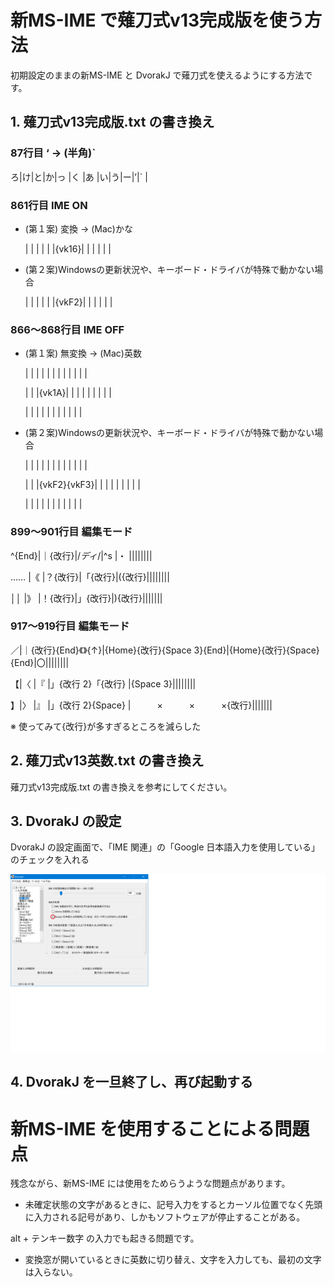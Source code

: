 # 新MS-IME で薙刀式v13完成版を使う方法

初期設定のままの新MS-IME と DvorakJ で薙刀式を使えるようにする方法です。

## 1. 薙刀式v13完成版.txt の書き換え

### 87行目 ‘ → (半角)`
ろ|け|と|か|っ  |く  |あ  |い|う|ー|’|` |

### 861行目 IME ON
* (第１案) 変換 → (Mac)かな

  |  |  |  |  |  |{vk16}|  |  |  |  |  |

* (第２案)Windowsの更新状況や、キーボード・ドライバが特殊で動かない場合

  |  |  |  |  |  |{vkF2}|  |  |  |  |  |

### 866〜868行目 IME OFF
* (第１案) 無変換 → (Mac)英数

  |  |  |      |  |  |  |  |  |  |  |  |

  |  |  |{vk1A}|  |  |  |  |  |  |  |  |

  |  |  |      |  |  |  |  |  |  |  |

* (第２案)Windowsの更新状況や、キーボード・ドライバが特殊で動かない場合

  |  |  |            |  |  |  |  |  |  |  |  |

  |  |  |{vkF2}{vkF3}|  |  |  |  |  |  |  |  |

  |  |  |            |  |  |  |  |  |  |  |

### 899〜901行目 編集モード
^{End}|｜{改行}|/*ディ*/|^s      |・     ||||||||

……  |《      |？{改行}|「{改行}|({改行}||||||||

││  |》      |！{改行}|」{改行}|){改行}|||||||

### 917〜919行目 編集モード
／|｜{改行}{End}《》{↑}|{Home}{改行}{Space 3}{End}|{Home}{改行}{Space}{End}|〇||||||||

【|〈                   |『                        |」{改行 2}「{改行}      |{Space 3}||||||||

】|〉                   |』                        |」{改行 2}{Space}       |　　　×　　　×　　　×{改行}|||||||

※ 使ってみて{改行}が多すぎるところを減らした

## 2. 薙刀式v13英数.txt の書き換え

薙刀式v13完成版.txt の書き換えを参考にしてください。

## 3. DvorakJ の設定

DvorakJ の設定画面で、「IME 関連」の「Google 日本語入力を使用している」のチェックを入れる

![IME 関連](DvorakJ_Setting.png)

## 4. DvorakJ を一旦終了し、再び起動する

# 新MS-IME を使用することによる問題点

残念ながら、新MS-IME には使用をためらうような問題点があります。

* 未確定状態の文字があるときに、記号入力をするとカーソル位置でなく先頭に入力される記号があり、しかもソフトウェアが停止することがある。

alt + テンキー数字 の入力でも起きる問題です。

* 変換窓が開いているときに英数に切り替え、文字を入力しても、最初の文字は入らない。
